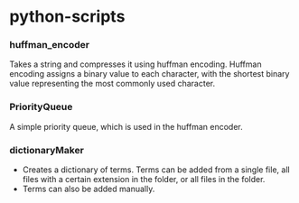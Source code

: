 python-scripts
==============
### huffman_encoder
Takes a string and compresses it using huffman encoding. Huffman encoding assigns a binary value to each character, with the shortest binary value representing the most commonly used character.

### PriorityQueue
A simple priority queue, which is used in the huffman encoder.

### dictionaryMaker
* Creates a dictionary of terms. Terms can be added from a single file, all files with a certain extension in the folder, or all files in the folder.
* Terms can also be added manually.

